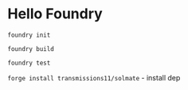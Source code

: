 # Hello Foundry

`foundry init`

`foundry build`

`foundry test`

`forge install transmissions11/solmate` - install dep
